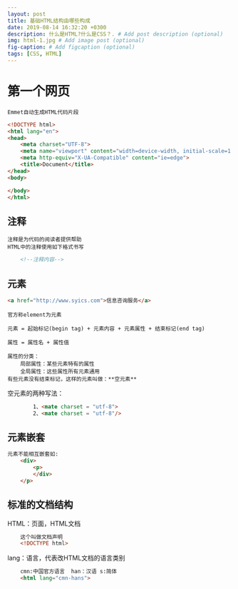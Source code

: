 ```yaml
---
layout: post
title: 基础HTML结构由哪些构成
date: 2019-08-14 16:32:20 +0300
description: 什么是HTML?什么是CSS？. # Add post description (optional)
img: html-1.jpg # Add image post (optional)
fig-caption: # Add figcaption (optional)
tags: [CSS, HTML]
---
```


# 第一个网页

    Emmet自动生成HTML代码片段

```html
<!DOCTYPE html>
<html lang="en">
<head>
    <meta charset="UTF-8">
    <meta name="viewport" content="width=device-width, initial-scale=1.0">
    <meta http-equiv="X-UA-Compatible" content="ie=edge">
    <title>Document</title>
</head>
<body>

</body>
</html>
```

## 注释

    注释是为代码的阅读者提供帮助
    HTML中的注释使用如下格式书写

```html
    <!--注释内容-->
 ```

## 元素

```html
<a href="http://www.syics.com">信息咨询服务</a>
```

    官方称element为元素

    元素 = 起始标记(begin tag) + 元素内容 + 元素属性 + 结束标记(end tag)

    属性 = 属性名 + 属性值

    属性的分类：
        局部属性：某些元素特有的属性
        全局属性：这些属性所有元素通用
    有些元素没有结束标记，这样的元素叫做：**空元素**
空元素的两种写法：

```html
        1、<mate charset = "utf-8">
        2、<mate charset = "utf-8"/>
```

## 元素嵌套

```html
元素不能相互嵌套如:
    <div>
        <p>
        </div>
    </p>
```

## 标准的文档结构

HTML：页面，HTML文档

```html
    这个叫做文档声明
    <!DOCTYPE html>
```

lang：语言，代表改HTML文档的语言类别

```html
    cmn:中国官方语言  han：汉语 s:简体
    <html lang="cmn-hans">
```